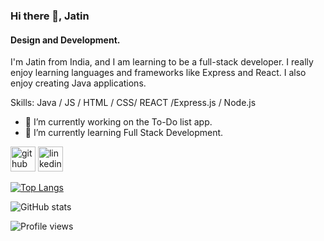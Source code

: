 ### Hi there 👋, Jatin
#### Design and Development.
I'm Jatin from India, and I am learning to be a full-stack developer. I really enjoy learning languages and frameworks like Express and React. I also enjoy creating Java applications.

Skills: Java / JS / HTML / CSS/ REACT /Express.js / Node.js

- 🔭 I’m currently working on the To-Do list app. 
- 🌱 I’m currently learning Full Stack Development. 


[<img src='https://cdn.jsdelivr.net/npm/simple-icons@3.0.1/icons/github.svg' alt='github' height='40'>](https://github.com/j619s)  [<img src='https://cdn.jsdelivr.net/npm/simple-icons@3.0.1/icons/linkedin.svg' alt='linkedin' height='40'>](https://www.linkedin.com/in/https://www.linkedin.com/in/jatin-a04b72aa/)  

[![Top Langs](https://github-readme-stats.vercel.app/api/top-langs/?username=j619s)](https://github.com/anuraghazra/github-readme-stats)

![GitHub stats](https://github-readme-stats.vercel.app/api?username=j619s&show_icons=true)  

![Profile views](https://gpvc.arturio.dev/j619s)  

